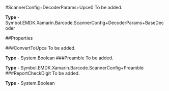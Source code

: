 #ScannerConfig+DecoderParams+Upce0
To be added.

**Type** - Symbol.EMDK.Xamarin.Barcode.ScannerConfig+DecoderParams+BaseDecoder

##Properties

###ConvertToUpca
To be added.

**Type** - System.Boolean
###Preamble
To be added.

**Type** - Symbol.EMDK.Xamarin.Barcode.ScannerConfig+Preamble
###ReportCheckDigit
To be added.

**Type** - System.Boolean


